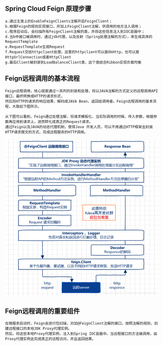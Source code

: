 ## Spring Cloud Feign 原理步骤
    a.通过主类上的EnableFeignClients注解开启FeignClient；
    b.根据Feign的规则实现接口，并加上FeignClient注解，供调用的地方注入调用；
    c.程序启动后，会扫描所有FeignClient注解的类，并将这些信息注入到IOC容器中；
    d.当b中接口被调用时，通过jdk代理，以及反射（Spring处理注解的方式），来生成具体的RequestTemplate
    e.RequestTemplate生成Request
    f.Request交给httpclient处理，这里的httpclient可以是OkHttp，也可以是HttpUrlConnection或者HttpClient
    g.最后Client被封装到LoadBalanceClient类，这个类结合Ribbon实现负载均衡
    
## Feign远程调用的基本流程
    Feign远程调用，核心就是通过一系列的封装和处理，将以JAVA注解的方式定义的远程调用API接口，最终转换成HTTP的请求形式，
    然后将HTTP的请求的响应结果，解码成JAVA Bean，返回给调用者。Feign远程调用的基本流程，大致如下图所示。
    
    从下图可以看到，Feign通过处理注解，将请求模板化，当实际调用的时候，传入参数，根据参数再应用到请求上，进而转化成真正的Request请求。
    通过Feign以及JAVA的动态代理机制，使得Java 开发人员，可以不用通过HTTP框架去封装HTTP请求报文的方式，完成远程服务的HTTP调用。
![Alt text](../feign/Feign远程调用.png)

## Feign远程调用的重要组件
    在微服务启动时，Feign会进行包扫描，对加@FeignClient注解的接口，按照注解的规则，创建远程接口的本地JDK Proxy代理实例。
    然后，将这些本地Proxy代理实例，注入到Spring IOC容器中。当远程接口的方法被调用，由Proxy代理实例去完成真正的远程访问，并且返回结果。


